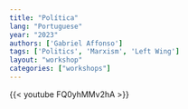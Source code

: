 ```yaml
---
title: "Política"
lang: "Portuguese"
year: "2023"
authors: ['Gabriel Affonso']
tags: ['Politics', 'Marxism', 'Left Wing']
layout: "workshop"
categories: ["workshops"]
---
```


{{< youtube FQ0yhMMv2hA >}}
